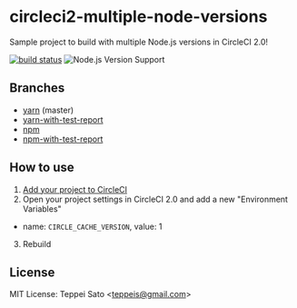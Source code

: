 circleci2-multiple-node-versions
====
Sample project to build with multiple Node.js versions in CircleCI 2.0!

[![build status][circleci-image]][circleci-url]
![Node.js Version Support][node-version]

## Branches

- [yarn](https://github.com/teppeis-sandbox/circleci2-multiple-node-versions/tree/yarn) (master)
- [yarn-with-test-report](https://github.com/teppeis-sandbox/circleci2-multiple-node-versions/tree/yarn-with-test-report)
- [npm](https://github.com/teppeis-sandbox/circleci2-multiple-node-versions/tree/npm)
- [npm-with-test-report](https://github.com/teppeis-sandbox/circleci2-multiple-node-versions/tree/npm-with-test-report)

## How to use

1. [Add your project to CircleCI](https://circleci.com/docs/2.0/first-steps/)
2. Open your project settings in CircleCI 2.0 and add a new "Environment Variables"
  - name: `CIRCLE_CACHE_VERSION`, value: 1
3. Rebuild

## License

MIT License: Teppei Sato &lt;teppeis@gmail.com&gt;

[circleci-image]: https://circleci.com/gh/teppeis-sandbox/circleci2-multiple-node-versions.svg?style=svg
[circleci-url]: https://circleci.com/gh/teppeis-sandbox/circleci2-multiple-node-versions
[node-version]: https://img.shields.io/badge/Node.js%20support-v4,v6,v8-brightgreen.svg
